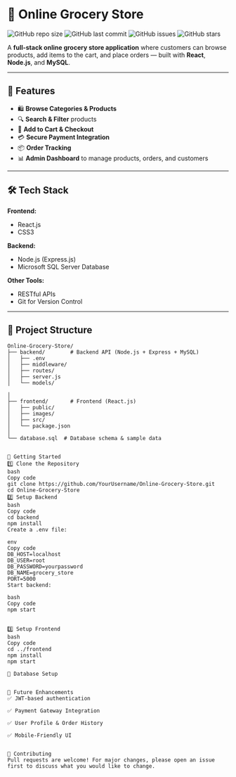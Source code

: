 # 🛒 Online Grocery Store

![GitHub repo size](https://img.shields.io/github/repo-size/NayabShahbaz/Online-Grocery-Store?color=green)
![GitHub last commit](https://img.shields.io/github/last-commit/NayabShahbaz/Online-Grocery-Store?color=orange)
![GitHub issues](https://img.shields.io/github/issues/NayabShahbaz/Online-Grocery-Store?color=red)
![GitHub stars](https://img.shields.io/github/stars/NayabShahbaz/Online-Grocery-Store?style=social)

A **full-stack online grocery store application** where customers can browse products, add items to the cart, and place orders — built with **React**, **Node.js**, and **MySQL**.

---

## 📌 Features

- 🛍 **Browse Categories & Products**
- 🔍 **Search & Filter** products
- 🛒 **Add to Cart & Checkout**
- 💳 **Secure Payment Integration** 
- 📦 **Order Tracking**
- 📊 **Admin Dashboard** to manage products, orders, and customers

---

## 🛠 Tech Stack

**Frontend:**  
- React.js  
- CSS3 

**Backend:**  
- Node.js (Express.js)  
- Microsoft SQL Server Database  

**Other Tools:**  
- RESTful APIs
- Git for Version Control

---

## 📂 Project Structure

```plaintext
Online-Grocery-Store/
├── backend/        # Backend API (Node.js + Express + MySQL)
│   ├── .env
│   ├── middleware/
│   ├── routes/
│   ├── server.js
│   └── models/

│
├── frontend/       # Frontend (React.js)
│   ├── public/
│   ├── images/
│   ├── src/
│   └── package.json
│
└── database.sql  # Database schema & sample data


🚀 Getting Started
1️⃣ Clone the Repository
bash
Copy code
git clone https://github.com/YourUsername/Online-Grocery-Store.git
cd Online-Grocery-Store
2️⃣ Setup Backend
bash
Copy code
cd backend
npm install
Create a .env file:

env
Copy code
DB_HOST=localhost
DB_USER=root
DB_PASSWORD=yourpassword
DB_NAME=grocery_store
PORT=5000
Start backend:

bash
Copy code
npm start


3️⃣ Setup Frontend
bash
Copy code
cd ../frontend
npm install
npm start

💾 Database Setup


📌 Future Enhancements
✅ JWT-based authentication

✅ Payment Gateway Integration

✅ User Profile & Order History

✅ Mobile-Friendly UI


🤝 Contributing
Pull requests are welcome! For major changes, please open an issue first to discuss what you would like to change.

